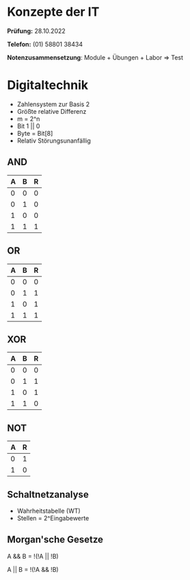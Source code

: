 # Konzepte der IT

**Prüfung:** 28.10.2022

**Telefon:** (01) 58801 38434

**Notenzusammensetzung**: Module + Übungen + Labor => Test


# Digitaltechnik
* Zahlensystem zur Basis 2
* Größte relative Differenz
* m = 2^n
* Bit 1 || 0
* Byte = Bit[8]
* Relativ Störungsunanfällig

## AND
| A | B | R |
| - | - | - |
| 0 | 0 | 0 |
| 0 | 1 | 0 |
| 1 | 0 | 0 |
| 1 | 1 | 1 |

## OR
| A | B | R |
| - | - | - |
| 0 | 0 | 0 |
| 0 | 1 | 1 |
| 1 | 0 | 1 |
| 1 | 1 | 1 |

## XOR
| A | B | R |
| - | - | - |
| 0 | 0 | 0 |
| 0 | 1 | 1 |
| 1 | 0 | 1 |
| 1 | 1 | 0 |


## NOT
| A | R |
| - | - |
| 0 | 1 |
| 1 | 0 |

## Schaltnetzanalyse
* Wahrheitstabelle (WT)
* Stellen = 2^Eingabewerte
  
## Morgan'sche Gesetze
  A && B = !(!A || !B)

  A || B = !(!A && !B)



